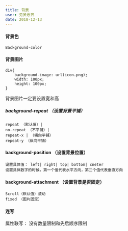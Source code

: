 ```yaml
---
title: 背景
user: 见贤思齐
date: 2018-12-13
---
```


#### 背景色
```
Background-color  
```
#### 背景图片

```
div{
	background-image: url(icon.png);
	width: 100px;
	height: 100px;
}
```
背景图片一定要设置宽和高

##### background-repeat （设置背景平铺）
```
repeat （默认值）| 
no-repeat （不平铺）| 
repeat-x | （横向平铺）
repeat-y （纵向平铺）
```
#### background-position （设置背景位置）

	设置具体值： left| right| top| bottom| cneter
	设置具体数字的时候，第一个值代表水平方向，第二个值代表垂直方向
	
#### background-attachment （设置背景是否固定）	
	Scroll（默认值）滚动 
	fixed （图片固定）
	
#### 连写
属性联写：
  没有数量限制和先后顺序限制
